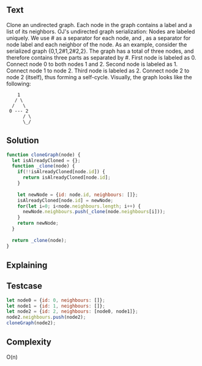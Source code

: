 ## Text
Clone an undirected graph. Each node in the graph contains a label and a list of its neighbors.
OJ's undirected graph serialization: Nodes are labeled uniquely.
We use # as a separator for each node, and , as a separator for node label and each neighbor of the node.
As an example, consider the serialized graph {0,1,2#1,2#2,2}.
The graph has a total of three nodes, and therefore contains three parts as separated by #.
First node is labeled as 0. Connect node 0 to both nodes 1 and 2.
Second node is labeled as 1. Connect node 1 to node 2.
Third node is labeled as 2. Connect node 2 to node 2 (itself), thus forming a self-cycle.
Visually, the graph looks like the following:

```
    1
   / \
  /   \
 0 --- 2
      / \
      \_/
```

## Solution
```javascript
function cloneGraph(node) {
  let isAlreadyCloned = {};
  function _clone(node) {
    if(!!isAlreadyCloned[node.id]) {
      return isAlreadyCloned[node.id];
    }
    
    let newNode = {id: node.id, neighbours: []};
    isAlreadyCloned[node.id] = newNode;
    for(let i=0; i<node.neighbours.length; i++) {
      newNode.neighbours.push(_clone(node.neighbours[i]));
    }
    return newNode;
  }
  
  return _clone(node);
}
```

## Explaining

## Testcase
```javascript
let node0 = {id: 0, neighbours: []};
let node1 = {id: 1, neighbours: []};
let node2 = {id: 2, neighbours: [node0, node1]};
node2.neighbours.push(node2);
cloneGraph(node2);
```

## Complexity
O(n)
